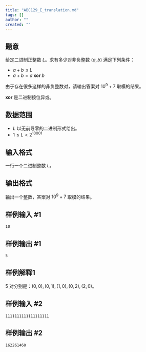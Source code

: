 ```yaml
---
title: "ABC129_E_translation.md"
tags: []
author: ""
created: ""
---
```


## 题意

给定二进制正整数 $L$。求有多少对非负整数 $(a,b)$ 满足下列条件：
- $a+b\le L$
- $a+b=a\;\mathbf{xor}\;b$

由于存在很多这样的非负整数对，请输出答案对 $10^9+7$ 取模的结果。

$\mathbf{xor}$ 是二进制按位异或。

## 数据范围

- $L$ 以无前导零的二进制形式给出。
- $1\le L< 2^{10001}$

## 输入格式

一行一个二进制整数 $L$。

## 输出格式

输出一个整数，答案对 $10^9+7$ 取模的结果。

## 样例输入 #1
```
10
```

## 样例输出 #1
```
5
```

## 样例解释1

$5$ 对分别是：$(0,0),(0,1),(1,0),(0,2),(2,0)$。

## 样例输入 #2

```
1111111111111111111
```

## 样例输出 #2

```
162261460
```

